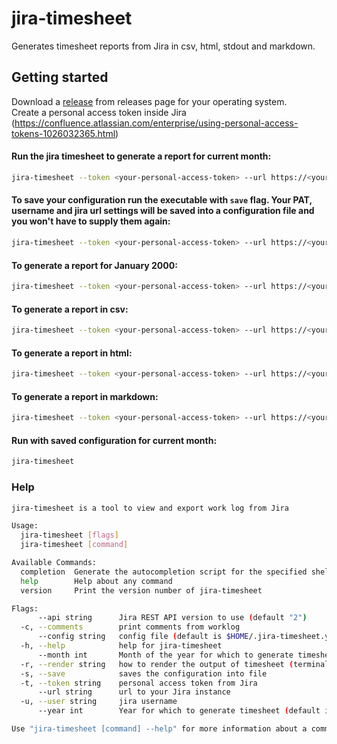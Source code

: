 # jira-timesheet

Generates timesheet reports from Jira in csv, html, stdout and markdown.  

## Getting started
Download a [release](https://github.com/richardbizik/jira-timesheet/releases) from releases page for your operating system.  
Create a personal access token inside Jira (https://confluence.atlassian.com/enterprise/using-personal-access-tokens-1026032365.html)

#### Run the jira timesheet to generate a report for current month:
```bash
jira-timesheet --token <your-personal-access-token> --url https://<your-jira-instance> --user <jira-account-name>
```

#### To save your configuration run the executable with `save` flag. Your PAT, username and jira url settings will be saved into a configuration file and you won't have to supply them again:
```bash
jira-timesheet --token <your-personal-access-token> --url https://<your-jira-instance> --user <jira-account-name> --save
```

#### To generate a report for January 2000:
```bash
jira-timesheet --token <your-personal-access-token> --url https://<your-jira-instance> --user <jira-account-name> --month 1 --year 2000
```

#### To generate a report in csv:
```bash
jira-timesheet --token <your-personal-access-token> --url https://<your-jira-instance> --user <jira-account-name> --render csv
```

#### To generate a report in html:
```bash
jira-timesheet --token <your-personal-access-token> --url https://<your-jira-instance> --user <jira-account-name> --render html
```

#### To generate a report in markdown:
```bash
jira-timesheet --token <your-personal-access-token> --url https://<your-jira-instance> --user <jira-account-name> --render markdown
```

#### Run with saved configuration for current month:
```bash
jira-timesheet
```

### Help
```bash
jira-timesheet is a tool to view and export work log from Jira

Usage:
  jira-timesheet [flags]
  jira-timesheet [command]

Available Commands:
  completion  Generate the autocompletion script for the specified shell
  help        Help about any command
  version     Print the version number of jira-timesheet

Flags:
      --api string      Jira REST API version to use (default "2")
  -c, --comments        print comments from worklog
      --config string   config file (default is $HOME/.jira-timesheet.yaml)
  -h, --help            help for jira-timesheet
      --month int       Month of the year for which to generate timesheet (default is current month)
  -r, --render string   how to render the output of timesheet (terminal/csv/html/markdown) (default "terminal")
  -s, --save            saves the configuration into file
  -t, --token string    personal access token from Jira
      --url string      url to your Jira instance
  -u, --user string     jira username
      --year int        Year for which to generate timesheet (default is current year, has to be used with --month)

Use "jira-timesheet [command] --help" for more information about a command.
```
